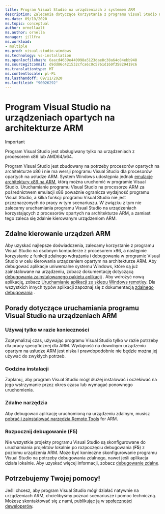 ```yaml
---
title: Program Visual Studio na urządzeniach z systemem ARM
description: Zalecenia dotyczące korzystania z programu Visual Studio na urządzeniach z procesorami opartymi na architekturze ARM.
ms.date: 09/10/2020
ms.topic: conceptual
author: ornellaalt
ms.author: ornella
manager: jillfra
ms.workload:
- multiple
ms.prod: visual-studio-windows
ms.technology: vs-installation
ms.openlocfilehash: 6aacd4639e440998a5123dae8c38a64c84ebb948
ms.sourcegitcommit: d9dd86c421532cfca6c0c5761d160f35829419c6
ms.translationtype: MT
ms.contentlocale: pl-PL
ms.lasthandoff: 09/11/2020
ms.locfileid: "90026292"
---
```

# <a name="visual-studio-on-arm-powered-devices"></a>Program Visual Studio na urządzeniach opartych na architekturze ARM

> [!IMPORTANT]
> Program Visual Studio jest obsługiwany tylko na urządzeniach z procesorem x86 lub AMD64/x64.

Program Visual Studio jest zbudowany na potrzeby procesorów opartych na architekturze x86 i nie ma wersji programu Visual Studio dla procesorów opartych na usłudze ARM. System Windows udostępnia jednak [emulację architektury x86 na ARM](https://www.docs.microsoft.com/windows/uwp/porting/apps-on-arm-x86-emulation), którą można uruchomić w programie Visual Studio. Uruchamianie programu Visual Studio na procesorze ARM za pośrednictwem emulacji x86 poważnie ogranicza wydajność programu Visual Studio, a kilka funkcji programu Visual Studio nie jest przeznaczonych do pracy w tym scenariuszu. W związku z tym nie zalecamy uruchamiania programu Visual Studio na urządzeniach korzystających z procesorów opartych na architekturze ARM, a zamiast tego zaleca się zdalnie kierowanym urządzeniom ARM.

## <a name="remote-targeting-arm-devices"></a>Zdalne kierowanie urządzeń ARM
Aby uzyskać najlepsze doświadczenia, zalecamy korzystanie z programu Visual Studio na osobnym komputerze z procesorem x86, a następnie korzystanie z funkcji zdalnego wdrażania i debugowania w programie Visual Studio w celu kierowania urządzeniem opartym na architekturze ARM. Aby debugować aplikacje uniwersalne systemu Windows, które są już zainstalowane na urządzeniu, zobacz dokumentację dotyczącą [debugowania zainstalowanego pakietu aplikacji](../debugger/debug-installed-app-package.md) . Aby wdrożyć nową aplikację, zobacz [Uruchamianie aplikacji ze sklepu Windows remotley](../debugger/run-windows-store-apps-on-a-remote-machine.md). Dla wszystkich innych typów aplikacji zapoznaj się z dokumentacją [zdalnego debugowania](../debugger/remote-debugging.md) .

## <a name="tips-for-running-visual-studio-on-arm-devices"></a>Porady dotyczące uruchamiania programu Visual Studio na urządzeniach ARM

### <a name="use-only-when-needed"></a>Używaj tylko w razie konieczności
Zoptymalizuj czas, używając programu Visual Studio tylko w razie potrzeby dla pracy specyficznej dla ARM. Wydajność na dowolnym urządzeniu opartym na usłudze ARM jest niska i prawdopodobnie nie będzie można jej używać do zwykłych potrzeb.

### <a name="install-time"></a>Godzina instalacji
Zaplanuj, aby program Visual Studio mógł dłużej instalować i oczekiwać na jego wstrzymanie przez okres czasu lub wymagać ponownego uruchomienia.
 
### <a name="remote-tools"></a>Zdalne narzędzia
Aby debugować aplikację uruchomioną na urządzeniu zdalnym, musisz [pobrać i zainstalować narzędzia Remote Tools](../debugger/remote-debugging.md#download-and-install-the-remote-tools) for ARM.

### <a name="start-debugging-f5"></a>Rozpocznij debugowanie (F5)
Nie wszystkie projekty programu Visual Studio są skonfigurowane do uruchamiania projektów lokalnie po rozpoczęciu debugowania (**F5**) z poziomu urządzenia ARM. Może być konieczne skonfigurowanie programu Visual Studio na potrzeby debugowania zdalnego, nawet jeśli aplikacja działa lokalnie. Aby uzyskać więcej informacji, zobacz [debugowanie zdalne](../debugger/remote-debugging.md).

## <a name="we-need-your-help"></a>Potrzebujemy Twojej pomocy!
Jeśli chcesz, aby program Visual Studio mógł działać natywnie na urządzeniach ARM, chcielibyśmy poznać scenariusze i pomoc techniczną. Możesz skontaktować się z nami, publikując ją w [społeczności deweloperów](https://developercommunity.visualstudio.com/idea/1161018/native-arm-support-for-visual-studio.html). 
